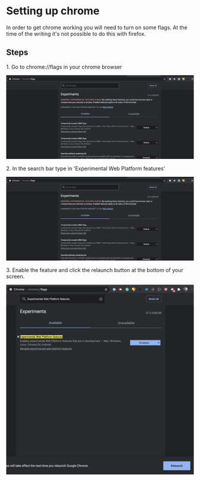 # Setting up chrome

In order to get chrome working you will need to turn on some flags. At the time of the writing it's not possible to do this with firefox.

## Steps

1\. Go to chrome://flags in your chrome browser

![chrome flags](../assets/setting-up-chrome/chrome-flags.png)

2\. In the search bar type in 'Experimental Web Platform features'

![search ](../assets/setting-up-chrome/search.png)

3\. Enable the feature and click the relaunch button at the bottom of your screen.

![relaunch chrome ](../assets/setting-up-chrome/relaunch.png)
